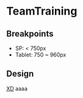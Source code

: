 # TeamTraining

## Breakpoints

- SP: < 750px
- Tablet: 750 ~ 960px

## Design

[XD](http://download.adobe.com/pub/adobe/xd/ui-kits/xd-resources-responsive-design-ui.zip)
aaaa
